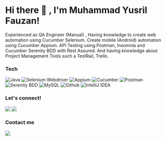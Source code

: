 # Hi there 👋 , I'm Muhammad Yusril Fauzan!
Experienced as QA Engineer (Manual) , Having knowledge to create web automation using Cucumber Selenium. Create mobile (Android) automation using Cucumber Appium. API Testing using Postman, Insomnia and Cucumber Serenity BDD with Rest Assured. And having knowledge about Project Management Tools such a TestRail, Trello.


### Tech
![Java](https://img.shields.io/badge/-java-181717?style=for-the-badge&logo=java)
![Selenium Webdriver](https://img.shields.io/badge/-selenium-181717?style=for-the-badge&logo=selenium)
![Appium](https://img.shields.io/badge/-appium-181717?style=for-the-badge&logo=appium)
![Cucumber](https://img.shields.io/badge/-cucumber-181717?style=for-the-badge&logo=cucumber)
![Postman](https://img.shields.io/badge/-postman-181717?style=for-the-badge&logo=postman)
![Serenity BDD](https://img.shields.io/badge/-serenitybdd-181717?style=for-the-badge&logo=serenitybdd)
![MySQL](https://img.shields.io/badge/-mysql-181717?style=for-the-badge&logo=mysql)
![Github](https://img.shields.io/badge/GitHub-100000?style=for-the-badge&logo=github&logoColor=white)
![IntelliJ IDEA](https://img.shields.io/badge/IntelliJIDEA-000000.svg?style=for-the-badge&logo=intellij-idea&logoColor=white)


### Let's connect!
<p>
    <a href="linkedin.com/in/muhammad-yusril-fauzan-ab132b1b4" target="blank"><img src="https://img.shields.io/badge/-linkedin-181717?style=for-the-badge&logo=linkedin" /></a>
     <a href="https://www.instagram.com/yusrilyusrilyusrilyusril/" target="blank"><img src="https://img.shields.io/badge/-instagram-181717?style=for-the-badge&logo=instagram" /></a>
</p>

### Contact me
<p>
    <a href="mailto: yusrilfauzan77@gmail.com" target="blank"><img src="https://img.shields.io/badge/-gmail-181717?style=for-the-badge&logo=gmail" /></a>
</p>
